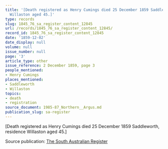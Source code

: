 ```yaml
---
title: '[Death registered as Henry Cumings died 25 December 1859 Saddleworth, residence
  Willaston aged 45.]'
type: records
slug: 1845_76_sa_register_content_12845
url: /records/1845_76_sa_register_content_12845/
record_id: 1845_76_sa_register_content_12845
date: '1859-12-02'
date_display: null
volume: null
issue_number: null
page: '3'
article_type: other
issue_reference: 2 December 1859, page 3
people_mentioned:
- Henry Cumings
places_mentioned:
- Saddleworth
- Willaston
topics:
- death
- registration
source_document: 1985-87_Northern__Argus.md
publication_slug: sa-register
---
```


[Death registered as Henry Cumings died 25 December 1859 Saddleworth, residence Willaston aged 45.]

Source publication: [The South Australian Register](/publications/sa-register/)
